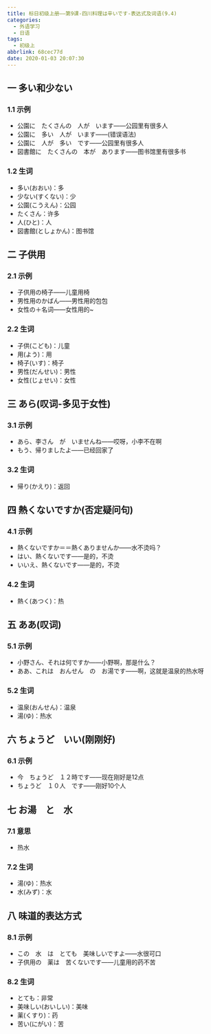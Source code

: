 ```yaml
---
title: 标日初级上册——第9课-四川料理は辛いです-表达式及词语(9.4)
categories:
  - 外语学习
  - 日语
tags:
  - 初级上
abbrlink: 68cec77d
date: 2020-01-03 20:07:30
---
```

## 一 多い和少ない

### 1.1 示例

* 公園に　たくさんの　人が　います——公园里有很多人
* 公園に　多い　人が　います——(错误语法)
* 公園に　人が　多い　です——公园里有很多人
* 図書館に　たくさんの　本が　あります——图书馆里有很多书

<!--more-->

### 1.2 生词

* 多い(おおい)：多
* 少ない(すくない)：少
* 公園(こうえん)：公园
* たくさん：许多
* 人(ひと)：人
* 図書館(としょかん)：图书馆

## 二 子供用

### 2.1 示例

* 子供用の椅子——儿童用椅
* 男性用のかばん——男性用的包包
* 女性の＋名词——女性用的~

### 2.2 生词

* 子供(こども)：儿童
* 用(よう)：用
* 椅子(いす)：椅子
* 男性(だんせい)：男性
* 女性(じょせい)：女性

## 三 あら(叹词-多见于女性)

### 3.1 示例

* あら、李さん　が　いませんね——哎呀，小李不在啊
* もう、帰りましたよ——已经回家了

### 3.2 生词

* 帰り(かえり)：返回

## 四 熱くないですか(否定疑问句)

### 4.1 示例

* 熱くないですか＝＝熱くありませんか——水不烫吗？
* はい、熱くないです——是的，不烫
* いいえ、熱くないです——是的，不烫

### 4.2 生词

* 熱く(あつく)：热

## 五 ああ(叹词)

### 5.1 示例

* 小野さん、それは何ですか——小野啊，那是什么？
* ああ、これは　おんせん　の　お湯です——啊，这就是温泉的热水呀

### 5.2 生词

* 温泉(おんせん)：温泉
* 湯(ゆ)：热水

## 六 ちょうど　いい(刚刚好)

### 6.1 示例

* 今　ちょうど　１２時です——现在刚好是12点
* ちょうど　１０人　です——刚好10个人

## 七  お湯　と　水

### 7.1 意思

* 热水

### 7.2 生词

* 湯(ゆ)：热水
* 水(みず)：水

## 八 味道的表达方式

### 8.1 示例

* この　水　は　とても　美味しいですよ——水很可口
* 子供用の　薬は　苦くないです——儿童用的药不苦

### 8.2 生词

* とても：非常
* 美味しい(おいしい)：美味
* 薬(くすり)：药
* 苦い(にがい)：苦